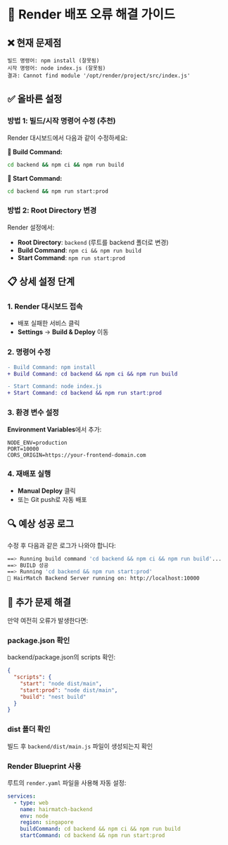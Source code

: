 # 🔧 Render 배포 오류 해결 가이드

## ❌ 현재 문제점

```
빌드 명령어: npm install (잘못됨)
시작 명령어: node index.js (잘못됨)
결과: Cannot find module '/opt/render/project/src/index.js'
```

## ✅ 올바른 설정

### **방법 1: 빌드/시작 명령어 수정 (추천)**

Render 대시보드에서 다음과 같이 수정하세요:

**🔧 Build Command:**
```bash
cd backend && npm ci && npm run build
```

**🚀 Start Command:**
```bash
cd backend && npm run start:prod
```

### **방법 2: Root Directory 변경**

Render 설정에서:
- **Root Directory**: `backend` (루트를 backend 폴더로 변경)
- **Build Command**: `npm ci && npm run build`
- **Start Command**: `npm run start:prod`

## 📋 상세 설정 단계

### 1. **Render 대시보드 접속**
- 배포 실패한 서비스 클릭
- **Settings** → **Build & Deploy** 이동

### 2. **명령어 수정**
```diff
- Build Command: npm install
+ Build Command: cd backend && npm ci && npm run build

- Start Command: node index.js  
+ Start Command: cd backend && npm run start:prod
```

### 3. **환경 변수 설정**
**Environment Variables**에서 추가:
```
NODE_ENV=production
PORT=10000
CORS_ORIGIN=https://your-frontend-domain.com
```

### 4. **재배포 실행**
- **Manual Deploy** 클릭
- 또는 Git push로 자동 배포

## 🔍 예상 성공 로그

수정 후 다음과 같은 로그가 나와야 합니다:

```bash
==> Running build command 'cd backend && npm ci && npm run build'...
==> BUILD 성공
==> Running 'cd backend && npm run start:prod'
🚀 HairMatch Backend Server running on: http://localhost:10000
```

## 🚨 추가 문제 해결

만약 여전히 오류가 발생한다면:

### **package.json 확인**
backend/package.json의 scripts 확인:
```json
{
  "scripts": {
    "start": "node dist/main",
    "start:prod": "node dist/main",
    "build": "nest build"
  }
}
```

### **dist 폴더 확인**
빌드 후 `backend/dist/main.js` 파일이 생성되는지 확인

### **Render Blueprint 사용**
루트의 `render.yaml` 파일을 사용해 자동 설정:
```yaml
services:
  - type: web
    name: hairmatch-backend
    env: node
    region: singapore
    buildCommand: cd backend && npm ci && npm run build
    startCommand: cd backend && npm run start:prod
``` 